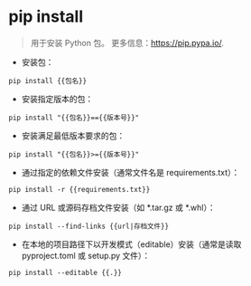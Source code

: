 # pip install

> 用于安装 Python 包。
> 更多信息：<https://pip.pypa.io/>.

- 安装包：

`pip install {{包名}}`

- 安装指定版本的包：

`pip install "{{包名}}=={{版本号}}"`

- 安装满足最低版本要求的包：

`pip install "{{包名}}>={{版本号}}"`

- 通过指定的依赖文件安装（通常文件名是 requirements.txt）：

`pip install -r {{requirements.txt}}`

- 通过 URL 或源码存档文件安装（如 *.tar.gz 或 *.whl）：

`pip install --find-links {{url|存档文件}}`

- 在本地的项目路径下以开发模式（editable）安装（通常是读取 pyproject.toml 或 setup.py 文件）：

`pip install --editable {{.}}`

